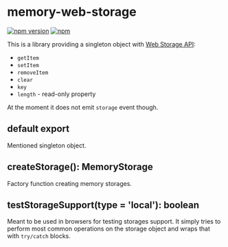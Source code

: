# memory-web-storage

[![npm version](https://img.shields.io/npm/v/memory-web-storage.svg)](https://www.npmjs.com/package/memory-web-storage)
[![npm](https://img.shields.io/npm/dm/memory-web-storage.svg)](https://www.npmjs.com/package/memory-web-storage)

This is a library providing a singleton object with [Web Storage API](https://developer.mozilla.org/en-US/docs/Web/API/Web_Storage_API):
- `getItem`
- `setItem`
- `removeItem`
- `clear`
- `key`
- `length` - read-only property

At the moment it does not emit `storage` event though.

## default export

Mentioned singleton object.

## createStorage(): MemoryStorage

Factory function creating memory storages.

## testStorageSupport(type = 'local'): boolean

Meant to be used in browsers for testing storages support. It simply tries to perform most common operations on the storage object and wraps that with `try/catch` blocks.
